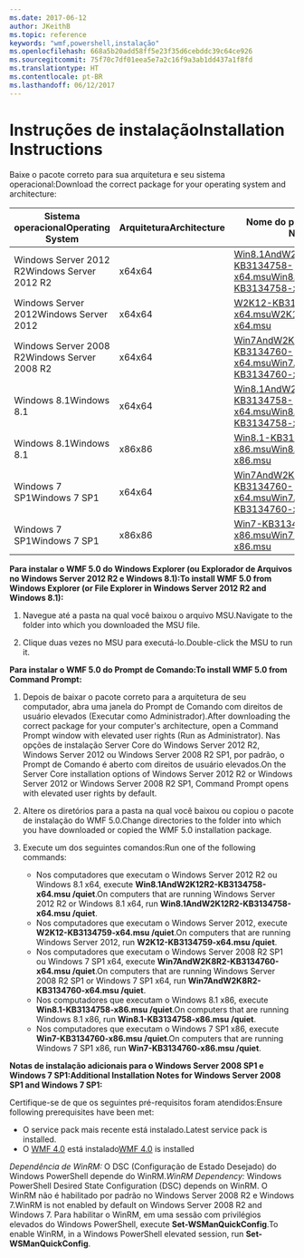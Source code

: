 ```yaml
---
ms.date: 2017-06-12
author: JKeithB
ms.topic: reference
keywords: "wmf,powershell,instalação"
ms.openlocfilehash: 668a5b20add58ff5e23f35d6cebddc39c64ce926
ms.sourcegitcommit: 75f70c7df01eea5e7a2c16f9a3ab1dd437a1f8fd
ms.translationtype: HT
ms.contentlocale: pt-BR
ms.lasthandoff: 06/12/2017
---
```

# <a name="installation-instructions"></a><span data-ttu-id="89efd-102">Instruções de instalação</span><span class="sxs-lookup"><span data-stu-id="89efd-102">Installation Instructions</span></span>

<span data-ttu-id="89efd-103">Baixe o pacote correto para sua arquitetura e seu sistema operacional:</span><span class="sxs-lookup"><span data-stu-id="89efd-103">Download the correct package for your operating system and architecture:</span></span>

| <span data-ttu-id="89efd-104">Sistema operacional</span><span class="sxs-lookup"><span data-stu-id="89efd-104">Operating System</span></span>       | <span data-ttu-id="89efd-105">Arquitetura</span><span class="sxs-lookup"><span data-stu-id="89efd-105">Architecture</span></span> | <span data-ttu-id="89efd-106">Nome do pacote</span><span class="sxs-lookup"><span data-stu-id="89efd-106">Package Name</span></span>              | 
|------------------------|--------------|---------------------------| 
| <span data-ttu-id="89efd-107">Windows Server 2012 R2</span><span class="sxs-lookup"><span data-stu-id="89efd-107">Windows Server 2012 R2</span></span> | <span data-ttu-id="89efd-108">x64</span><span class="sxs-lookup"><span data-stu-id="89efd-108">x64</span></span>      | [<span data-ttu-id="89efd-109">Win8.1AndW2K12R2-KB3134758-x64.msu</span><span class="sxs-lookup"><span data-stu-id="89efd-109">Win8.1AndW2K12R2-KB3134758-x64.msu</span></span>](http://go.microsoft.com/fwlink/?LinkId=717507) | 
| <span data-ttu-id="89efd-110">Windows Server 2012</span><span class="sxs-lookup"><span data-stu-id="89efd-110">Windows Server 2012</span></span>    | <span data-ttu-id="89efd-111">x64</span><span class="sxs-lookup"><span data-stu-id="89efd-111">x64</span></span>      | [<span data-ttu-id="89efd-112">W2K12-KB3134759-x64.msu</span><span class="sxs-lookup"><span data-stu-id="89efd-112">W2K12-KB3134759-x64.msu</span></span>](http://go.microsoft.com/fwlink/?LinkId=717506) | 
| <span data-ttu-id="89efd-113">Windows Server 2008 R2</span><span class="sxs-lookup"><span data-stu-id="89efd-113">Windows Server 2008 R2</span></span> | <span data-ttu-id="89efd-114">x64</span><span class="sxs-lookup"><span data-stu-id="89efd-114">x64</span></span>      | [<span data-ttu-id="89efd-115">Win7AndW2K8R2-KB3134760-x64.msu</span><span class="sxs-lookup"><span data-stu-id="89efd-115">Win7AndW2K8R2-KB3134760-x64.msu</span></span>](http://go.microsoft.com/fwlink/?LinkId=717504) |
| <span data-ttu-id="89efd-116">Windows 8.1</span><span class="sxs-lookup"><span data-stu-id="89efd-116">Windows 8.1</span></span>            | <span data-ttu-id="89efd-117">x64</span><span class="sxs-lookup"><span data-stu-id="89efd-117">x64</span></span>          | [<span data-ttu-id="89efd-118">Win8.1AndW2K12R2-KB3134758-x64.msu</span><span class="sxs-lookup"><span data-stu-id="89efd-118">Win8.1AndW2K12R2-KB3134758-x64.msu</span></span>](http://go.microsoft.com/fwlink/?LinkId=717507) |
| <span data-ttu-id="89efd-119">Windows 8.1</span><span class="sxs-lookup"><span data-stu-id="89efd-119">Windows 8.1</span></span>            | <span data-ttu-id="89efd-120">x86</span><span class="sxs-lookup"><span data-stu-id="89efd-120">x86</span></span>          | [<span data-ttu-id="89efd-121">Win8.1-KB3134758-x86.msu</span><span class="sxs-lookup"><span data-stu-id="89efd-121">Win8.1-KB3134758-x86.msu</span></span>](http://go.microsoft.com/fwlink/?LinkID=717963) |
| <span data-ttu-id="89efd-122">Windows 7 SP1</span><span class="sxs-lookup"><span data-stu-id="89efd-122">Windows 7 SP1</span></span>          | <span data-ttu-id="89efd-123">x64</span><span class="sxs-lookup"><span data-stu-id="89efd-123">x64</span></span>          | [<span data-ttu-id="89efd-124">Win7AndW2K8R2-KB3134760-x64.msu</span><span class="sxs-lookup"><span data-stu-id="89efd-124">Win7AndW2K8R2-KB3134760-x64.msu</span></span>](http://go.microsoft.com/fwlink/?LinkId=717504) |
| <span data-ttu-id="89efd-125">Windows 7 SP1</span><span class="sxs-lookup"><span data-stu-id="89efd-125">Windows 7 SP1</span></span>          | <span data-ttu-id="89efd-126">x86</span><span class="sxs-lookup"><span data-stu-id="89efd-126">x86</span></span>          | [<span data-ttu-id="89efd-127">Win7-KB3134760-x86.msu</span><span class="sxs-lookup"><span data-stu-id="89efd-127">Win7-KB3134760-x86.msu</span></span>](http://go.microsoft.com/fwlink/?LinkID=717962) |


<span data-ttu-id="89efd-128">**Para instalar o WMF 5.0 do Windows Explorer (ou Explorador de Arquivos no Windows Server 2012 R2 e Windows 8.1):**</span><span class="sxs-lookup"><span data-stu-id="89efd-128">**To install WMF 5.0 from Windows Explorer (or File Explorer in Windows Server 2012 R2 and Windows 8.1):**</span></span>

1. <span data-ttu-id="89efd-129">Navegue até a pasta na qual você baixou o arquivo MSU.</span><span class="sxs-lookup"><span data-stu-id="89efd-129">Navigate to the folder into which you downloaded the MSU file.</span></span>

2. <span data-ttu-id="89efd-130">Clique duas vezes no MSU para executá-lo.</span><span class="sxs-lookup"><span data-stu-id="89efd-130">Double-click the MSU to run it.</span></span>

<span data-ttu-id="89efd-131">**Para instalar o WMF 5.0 do Prompt de Comando:**</span><span class="sxs-lookup"><span data-stu-id="89efd-131">**To install WMF 5.0 from Command Prompt:**</span></span> 

1. <span data-ttu-id="89efd-132">Depois de baixar o pacote correto para a arquitetura de seu computador, abra uma janela do Prompt de Comando com direitos de usuário elevados (Executar como Administrador).</span><span class="sxs-lookup"><span data-stu-id="89efd-132">After downloading the correct package for your computer's architecture, open a Command Prompt window with elevated user rights (Run as Administrator).</span></span> <span data-ttu-id="89efd-133">Nas opções de instalação Server Core do Windows Server 2012 R2, Windows Server 2012 ou Windows Server 2008 R2 SP1, por padrão, o Prompt de Comando é aberto com direitos de usuário elevados.</span><span class="sxs-lookup"><span data-stu-id="89efd-133">On the Server Core installation options of Windows Server 2012 R2 or Windows Server 2012 or Windows Server 2008 R2 SP1, Command Prompt opens with elevated user rights by default.</span></span>

2. <span data-ttu-id="89efd-134">Altere os diretórios para a pasta na qual você baixou ou copiou o pacote de instalação do WMF 5.0.</span><span class="sxs-lookup"><span data-stu-id="89efd-134">Change directories to the folder into which you have downloaded or copied the WMF 5.0 installation package.</span></span>

3. <span data-ttu-id="89efd-135">Execute um dos seguintes comandos:</span><span class="sxs-lookup"><span data-stu-id="89efd-135">Run one of the following commands:</span></span>
    - <span data-ttu-id="89efd-136">Nos computadores que executam o Windows Server 2012 R2 ou Windows 8.1 x64, execute **Win8.1AndW2K12R2-KB3134758-x64.msu /quiet**.</span><span class="sxs-lookup"><span data-stu-id="89efd-136">On computers that are running Windows Server 2012 R2 or Windows 8.1 x64, run **Win8.1AndW2K12R2-KB3134758-x64.msu /quiet**.</span></span>
    - <span data-ttu-id="89efd-137">Nos computadores que executam o Windows Server 2012, execute **W2K12-KB3134759-x64.msu /quiet**.</span><span class="sxs-lookup"><span data-stu-id="89efd-137">On computers that are running Windows Server 2012, run **W2K12-KB3134759-x64.msu /quiet**.</span></span>
    - <span data-ttu-id="89efd-138">Nos computadores que executam o Windows Server 2008 R2 SP1 ou Windows 7 SP1 x64, execute **Win7AndW2K8R2-KB3134760-x64.msu /quiet**.</span><span class="sxs-lookup"><span data-stu-id="89efd-138">On computers that are running Windows Server 2008 R2 SP1 or Windows 7 SP1 x64, run **Win7AndW2K8R2-KB3134760-x64.msu /quiet**.</span></span>
    - <span data-ttu-id="89efd-139">Nos computadores que executam o Windows 8.1 x86, execute **Win8.1-KB3134758-x86.msu /quiet**.</span><span class="sxs-lookup"><span data-stu-id="89efd-139">On computers that are running Windows 8.1 x86, run **Win8.1-KB3134758-x86.msu /quiet**.</span></span>
    - <span data-ttu-id="89efd-140">Nos computadores que executam o Windows 7 SP1 x86, execute **Win7-KB3134760-x86.msu /quiet**.</span><span class="sxs-lookup"><span data-stu-id="89efd-140">On computers that are running Windows 7 SP1 x86, run **Win7-KB3134760-x86.msu /quiet**.</span></span>

<span data-ttu-id="89efd-141">**Notas de instalação adicionais para o Windows Server 2008 SP1 e Windows 7 SP1:**</span><span class="sxs-lookup"><span data-stu-id="89efd-141">**Additional Installation Notes for Windows Server 2008 SP1 and Windows 7 SP1:**</span></span>

<span data-ttu-id="89efd-142">Certifique-se de que os seguintes pré-requisitos foram atendidos:</span><span class="sxs-lookup"><span data-stu-id="89efd-142">Ensure following prerequisites have been met:</span></span>
- <span data-ttu-id="89efd-143">O service pack mais recente está instalado.</span><span class="sxs-lookup"><span data-stu-id="89efd-143">Latest service pack is installed.</span></span>
- <span data-ttu-id="89efd-144">O [WMF 4.0](http://www.microsoft.com/en-us/download/details.aspx?id=40855) está instalado</span><span class="sxs-lookup"><span data-stu-id="89efd-144">[WMF 4.0](http://www.microsoft.com/en-us/download/details.aspx?id=40855) is installed</span></span>

<span data-ttu-id="89efd-145">*Dependência de WinRM:* O DSC (Configuração de Estado Desejado) do Windows PowerShell depende do WinRM.</span><span class="sxs-lookup"><span data-stu-id="89efd-145">*WinRM Dependency:* Windows PowerShell Desired State Configuration (DSC) depends on WinRM.</span></span> <span data-ttu-id="89efd-146">O WinRM não é habilitado por padrão no Windows Server 2008 R2 e Windows 7.</span><span class="sxs-lookup"><span data-stu-id="89efd-146">WinRM is not enabled by default on Windows Server 2008 R2 and Windows 7.</span></span> <span data-ttu-id="89efd-147">Para habilitar o WinRM, em uma sessão com privilégios elevados do Windows PowerShell, execute **Set-WSManQuickConfig**.</span><span class="sxs-lookup"><span data-stu-id="89efd-147">To enable WinRM, in a Windows PowerShell elevated session, run **Set-WSManQuickConfig**.</span></span>



